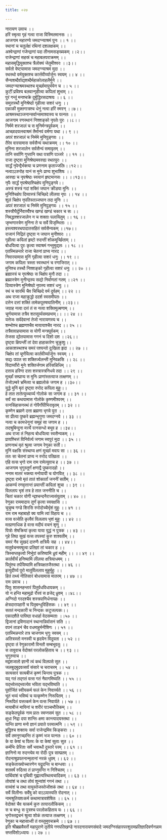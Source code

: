 ```yaml
---
title: ०२७

---
```

नारायण उवाच ।।  
हरिं स्मृत्वा गृहं गत्वा राजा विस्मितमानसः ।।  
आजगाम महारण्ये जमदग्न्याश्रमं पुनः ।। १ ।।  
रथानां च चतुर्लक्षं रथिनां दशलक्षकम् ।।  
अश्वेन्द्राणां गजेन्द्राणां पदा तीनामसङ्ख्यकम् ।।२।।  
राजेन्द्राणां सहस्रं च महाबलपराक्रमम् ।।  
महासमृद्धियुक्तश्च त्रैलोक्यं जेतुमीश्वरः ।।३।।  
सर्वतो वेष्टयामास जमदग्न्याश्रमं मुदा ।।  
रथस्थो वर्मयुक्तश्च कार्त्तवीर्य्यार्जुनः स्वयम् ।। ४ ।।  
सैन्यशब्दैर्वाद्यशब्दैर्महाकोलाहलैर्मुने ।।  
जमदग्न्याश्रमस्थाश्च मूर्च्छामापुर्भयेन च ।। ५ ।।  
कुटीं प्रविश्य बलवान्गृहीत्वा कपिलां शुभाम् ।।  
पुरं गन्तुं मनश्चक्रे दुर्बुद्धिरसदाश्रयः ।। ६ ।।  
समुत्तस्थौ मुनिश्रेष्ठो गृहीत्वा सशरं धनुः ।।  
एकाकी मुक्तगात्रश्च धेनुं नत्वा हरिं स्मरन् ।।७।।  
आश्रमस्थाञ्जनान्सर्वान्समाश्वास्य च यत्नतः ।।  
आजगाम रणस्थानं निश्शङ्को नृपतेः पुरः ।।८।।  
निर्ममे शरजालं च स मुनिर्मन्त्रपूर्वकम् ।।  
आच्छादयत्स्वाश्रमं तैर्मानवं वर्मणा यथा ।। ९ ।।  
अपरं शरजालं च निर्ममे मुनिपुङ्गवः ।।  
तैरेव वारयामास सर्वसैन्यं यथाक्रमम् ।। १० ।।  
मुनिना शरजालेन सर्वसैन्यं समावृतम् ।।  
तानि सर्वाणि गुप्तानि यथा पत्राणि पञ्जरे ।। ११ ।।  
राजा दृष्ट्वा मुनिश्रेष्ठमवरुह्य रथात्पुरः ।।  
सार्द्धं नृपेन्द्रैर्भक्त्या च प्रणनाम कृताज्जलिः।।१२।।  
नत्वाऽऽरुरोह यानं स मुनेः प्राप्य शुभाशिषः ।।  
आरुह्य च नृपश्रेष्ठः स्वयानं हृष्टमानसः ।। ।।१३।।  
नृपैः सार्द्धं नृपश्रेष्ठश्चिक्षेप मुनिपुङ्गवे।।  
अस्त्रं शस्त्रं गदां शक्तिं जघान क्रीडया मुनिः ।।  
मुनिश्चिक्षेप दिव्यास्त्रं चिच्छिदे लीलया नृपः ।। १४ ।।  
शूलं चिक्षेप नृपतिस्तञ्जघान तदा मुनिः ।।  
अपरं शरजालं च निर्ममे मुनिपुङ्गवः ।। १५ ।।  
शस्त्रौघैर्दुर्निवार्य्यैश्च खण्डं खण्डं चकार च सः ।।  
निबद्धाश्शरजालेन न च शक्ताः पलायितुम् ।। १६ ।।  
जृम्भणास्त्रेण मुनिना ते च सर्वे विजृम्भिताः ।।  
हस्त्यश्वरथपादातसहितं सर्वसैन्यकम् ।।१७।।  
राजानं निद्रितं दृष्ट्वा न जघान मुनीश्वरः ।।  
गृहीत्वा कपिलां हृष्टो रुदन्तीं शोकमूर्च्छिताम् ।।  
बोधयित्वा पुरः कृत्वा स्वाश्रमं गन्तुमुद्यतः ।। १८ ।।  
एतस्मिन्नन्तरे राजा चेतनां प्राप्य नारद ।।  
निवारयामास मुनिं गृहीत्वा सशरं धनुः ।। १९ ।।  
जगाम कपिला त्रस्ता स्वस्थानं च रणाजिरात् ।।  
मुनिश्च तस्थौ निश्शङ्को गृहीत्वा सशरं धनुः ।। २० ।।  
ब्रह्मास्त्रं च नृपश्रेष्ठः स चिक्षेप मुनौ तदा ।।  
ब्रह्मास्त्रेण मुनीन्द्रस्य सद्यो निर्वाणतां गतम् ।।२१ ।।  
दिव्यास्त्रेण मुनिश्रेष्ठो नृपस्य सशरं धनुः ।।  
रथं च सारथिं चैव चिच्छिदे वर्म दुर्वहम् ।। २२ ।।  
अथ राजा महाक्रुद्धो ददर्श स्वसमीपतः ।।  
दत्तेन दत्तां शक्तिं तामेकपूरुषघातिनीम् ।।२३।।  
जग्राह नत्वा दत्तं तं स नत्वा शक्तिमुल्बणाम् ।।  
चूर्णयामास तत्रैव शतसूर्य्यसमप्रभाम्।। ।। २४ ।।  
यत्तेजः सर्वदेवानां तेजो नारायणस्य च ।।  
शम्भोश्च ब्रह्मणश्चैव मायायाश्चैव नारद ।। २५ ।।  
तत्रैवावाहयामास स योगी मन्त्रपूर्वकम् ।।  
तेजसा द्योतयामास गगनं च दिशो दश ।।२६।।  
दृष्ट्वा क्षिपन्तीं तां देवा हाहाकारेण चुक्रुशुः।।  
आकाशस्थाश्च समरं पश्यन्तो दुःखिता हृदा ।। २७ ।।  
चिक्षेप तां चूर्णयित्वा कार्तवीर्य्यार्जुनः स्वयम् ।।  
सद्यः पपात सा शक्तिर्ज्वलन्ती मुनिवक्षसि ।। २८ ।।  
विदार्य्योरो मुनेः शक्तिर्जगाम हरिसन्निधिम् ।।  
दत्ताय हरिणा दत्ता शस्त्रास्त्रनिधये तदा ।। २९ ।।  
मूर्च्छां सम्प्राप्य स मुनिः प्राणांस्तत्याज तत्क्षणम् ।।  
तेजोऽम्बरे भ्रमित्वा च ब्रह्मलोकं जगाम ह ।।३०।।  
युद्धे मुनिं मृतं दृष्ट्वा रुरोद कपिला मुहुः।।  
हे तात तातेत्युच्चार्य्य गोलोकं सा जगाम ह ।। ३१ ।।  
सर्वं सा कथयामास गोलोके कृष्णमीश्वरम् ।।  
रत्नसिंहासनस्थं तं गोपैर्गोपीभिरावृतम् ।। ३२ ।।  
कृष्णेन ब्रह्मणे दत्ता ब्रह्मणा भृगवे पुरा ।।  
सा प्रीत्या पुष्करे ब्रह्मन्भृगुणा जमदग्नये ।। ३३ ।।  
नत्वा च कामधेनूनां समूहं सा जगाम ह ।।  
तदश्रुबिन्दुना मर्त्त्ये रत्नसन्धो बभूव ह ।।३४।।  
अथ राजा तं निहत्य बोधयित्वा स्वसैन्यकम् ।।  
प्रायश्चित्तं विनिर्वर्त्य जगाम स्वपुरं मुदा ।। ३५ ।।  
प्राणनाथं मृतं श्रुत्वा जगाम रेणुका सती।।  
मुनिं वक्षसि संस्थाप्य क्षणं मूर्च्छा मवाप सा ।। ३६ ।।  
ततः सा चेतनां प्राप्य न रुरोद पतिव्रता ।।  
एहि वत्स भृगो राम राम रामेत्युवाच ह ।। ३७ ।।  
आजगाम भृगुस्तूर्णं क्षणाद्वै पुष्करादहो ।।  
ननाम मातरं भक्त्या मनोयायी च योगवित् ।। ३८ ।।  
दृष्ट्वा रामो मृतं तातं शोकार्तां जननीं सतीम् ।।  
आकर्ण्य रणवृत्तान्तं प्रयान्तीं कपिलां शुचा ।। ३९ ।।  
विललाप भृशं तत्र हे तात जननीति च ।।  
चितां चकार योगी न्द्रश्चन्दनैराज्यसंयुताम् ।। ४० ।।  
रेणुका राममादाय तूर्णं कृत्वा स्ववक्षसि ।।  
चुचुम्ब गण्डे शिरसि रुरोदोच्चैर्भृशं मुहुः ।। ४१ ।।  
राम राम महाबाहो क्व यामि त्वां विहाय च ।।  
वत्स वत्सेति कृत्वैवं विललाप भृशं मुहुः ।। ४२ ।।  
मत्प्राणाधिक हे वत्स मदीयं वचनं शृणु ।।  
पित्रोः शेषक्रियां कृत्वा याया युद्धं न पुत्रक ।। ४३ ।।  
गृहे तिष्ठ सुखं वत्स तपस्यां कुरु शाश्वतीम् ।।  
समरं नैव सुखदं दारुणैः क्षत्रियैः सह ।। ४४।।  
मातुर्वचनमश्रुत्वा प्रतिज्ञां तां चकार ह ।।  
त्रिस्सप्तकृत्वो निर्भूपां करिष्यामि ध्रुवं महीम् ।। ।। ४९ ।।  
कार्तवीर्यं हनिष्यामि लीलया क्षत्रियाधमम् ।।  
पितॄंश्च तर्पयिष्यामि क्षत्रियक्षतजैस्तथा ।। ४६ ।।  
इत्युदीर्य्य पुरो मातुर्विललाप मुहुर्मुहुः ।।  
हितं तथ्यं नीतिसारं बोधयामास मातरम् ।। ४७ ।।  
राम उवाच ।।  
पितुः शासनहन्तारं पितुर्वधविधायकम् ।।  
यो न हन्ति महामूढो रौरवं स व्रजेद् ध्रुवम् ।।४८।।  
अग्निदो गरदश्चैव शस्त्रपाणिर्धनापहः ।।  
क्षेत्रदारापहारी च पितृबन्धुविहिंसकः ।। ४९ ।।  
सततं मन्दकारी च निन्दकः कटुजल्पकः।।  
एकादशैते पापिष्ठा वधार्हा वेदसम्मताः ।।५० ।।  
द्विजानां द्रविणादानं स्थानान्निर्वासनं सति ।।  
वपनं ताडनं चैव वधमाहुर्मनीषिणः ।। ५१ ।।  
एतस्मिन्नन्तरे तत्र चाजगाम भृगुः स्वयम् ।।  
अतित्रस्तो मनस्वी च हृदयेन विदूयता ।। ५२ ।।  
दृष्ट्वा तं रेणुकारामौ विनतौ सम्बभूवतुः ।।  
स तावुवाच वेदोक्तं परलोकहिताय च ।। ९३ ।।  
भृगुरुवाच ।।  
मद्वंशजातो ज्ञानी त्वं कथं विलपसे सुत ।।  
जलबुद्बुदवत्सर्वं संसारे च चराचरम् ।। ५४ ।।  
सत्यसारं सत्यबीजं कृष्णं चिन्तय पुत्रक ।।  
यद् गतं तद्गतं वत्स गतं नैवागमिष्यति ।। ५५ ।।  
यद्भवेत्तद्भवत्येव भविता यद्भविष्यति ।।  
पूर्वार्जितं स्वीयकर्म फलं केन निवार्य्यते ।। ५६ ।।  
भूतं भव्यं भविष्यं च यत्कृष्णेन निरूपितम् ।।  
निरूपितं यत्तत्कर्म केन वत्स निवार्यते ।। ५७ ।।  
मायाबीजं मायिनां च शरीरं पाञ्चभौतिकम् ।।  
सङ्केतपूर्वकं नाम प्रातः स्वप्नसमं सुत ।। ५८ ।।  
क्षुधा निद्रा दया शान्तिः क्षमा कान्त्यादयस्तथा ।।  
यान्ति प्राणा मनो ज्ञानं प्रयाते परमात्मनि ।। ५९ ।।  
बुद्धिश्च शक्तयः सर्वा राजेन्द्रमिव किङ्कराः ।।  
सर्वे तमनुगच्छन्ति तं कृष्णं भज यत्नतः ।। ६० ।।  
के वा केषां च पितरः के वा केषां सुताः सुत ।।  
कर्मभिः प्रेरिताः सर्वे भवाब्धौ दुस्तरे परम् ।। ६१ ।।  
ज्ञानिनो मा रुदन्त्येव मा रोदीः पुत्र साम्प्रतम् ।।  
रोदनाश्रुप्रपतनान्मृतानां नरकं धुवम् ।। ६२ ।।  
सङ्केताख्योच्चारणेन यद्रुदन्ति च बान्धवाः ।।  
शतवर्षं रुदित्वा तं प्राप्नुवन्ति न निश्चितम् ।।  
पार्थिवांशं च पृथिवी गृह्णात्यस्थित्वचादिकम् ।। ६३ ।।  
तोयांशं च तथा तोयं शून्यांशं गगनं तथा ।।  
वाय्वंशं च तथा वायुस्तेजस्तेजोंशकं तथा ।। ६४ ।।  
सर्वे विलीनाः सर्वेषु को वाऽऽयास्यति रोदनात् ।।  
नामश्रुतियशःकर्म कथामात्रावशेषितः ।। ६५ ।।  
वेदोक्तं चैव यत्कर्म कुरु तत्पारलौकिकम् ।।  
स च बन्धुः स पुत्रश्च परलोकहिताय यः ।। ६६ ।।  
भृगोस्तद्वचनं श्रुत्वा शोकं तत्याज तत्क्षणम् ।।  
रेणुका च महासाध्वी तं वस्तुमुपचक्रमे ।। ६७ ।।  
इति श्रीब्रह्मवैवर्त्ते महापुराणे तृतीये गणपतिखण्डे नारदनारायणसंवादे जमदग्निसंहारपरशुरामप्रतिज्ञादिवर्णनन्नाम सप्तविंशोऽध्यायः ।। २७ ।।